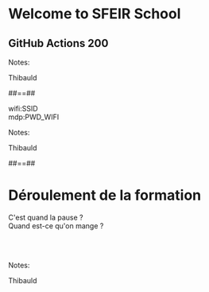 <!-- .slide: class="first-slide" sfeir-level="2" sfeir-techno="G.A" -->

# **Welcome to SFEIR School**

## **GitHub Actions 200**

Notes:

Thibauld

##==##

<!-- .slide: class="school-presentation" -->

<div class="wifi">
    <span class="key">wifi:</span><span>SSID</span><br>
    <span class="key">mdp:</span><span>PWD_WIFI</span>
</div>

Notes:

Thibauld

##==##

# Déroulement de la formation

<p class="center">
C'est quand la pause ?<br>
Quand est-ce qu'on mange ?<br>
</p>
<br><br>

Notes:

Thibauld
